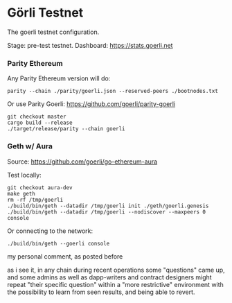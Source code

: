 # Görli Testnet
The goerli testnet configuration.

Stage: pre-test testnet. Dashboard: https://stats.goerli.net

### Parity Ethereum

Any Parity Ethereum version will do:

```
parity --chain ./parity/goerli.json --reserved-peers ./bootnodes.txt
```

Or use Parity Goerli: https://github.com/goerli/parity-goerli

```
git checkout master
cargo build --release
./target/release/parity --chain goerli
```

### Geth w/ Aura

Source: https://github.com/goerli/go-ethereum-aura

Test locally:

```
git checkout aura-dev
make geth
rm -rf /tmp/goerli
./build/bin/geth --datadir /tmp/goerli init ./geth/goerli.genesis
./build/bin/geth --datadir /tmp/goerli --nodiscover --maxpeers 0 console
```

Or connecting to the network:

```
./build/bin/geth --goerli console
```
my personal comment, as posted before

as i see it, in any chain during recent operations some "questions" came up,
and some admins as well as dapp-writers and contract designers might repeat "their specific question" within a "more restrictive" environment with the possibility to learn from seen results, and being able to revert.

